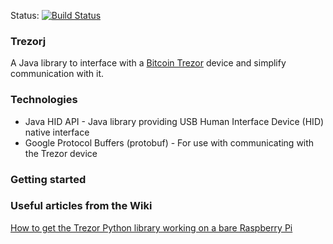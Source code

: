 Status: [![Build Status](https://travis-ci.org/bitcoin-solutions/trezorj.png?branch=master)](https://travis-ci.org/bitcoin-solutions/trezorj)

### Trezorj

A Java library to interface with a [Bitcoin Trezor](https://bitcointrezor.com) device and simplify communication with
it.

### Technologies

* Java HID API - Java library providing USB Human Interface Device (HID) native interface
* Google Protocol Buffers (protobuf) - For use with communicating with the Trezor device

### Getting started


### Useful articles from the Wiki

[How to get the Trezor Python library working on a bare Raspberry Pi]()



